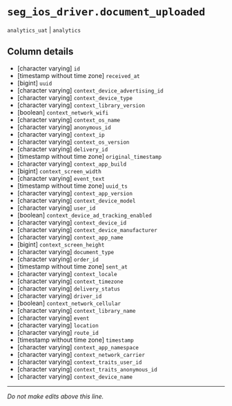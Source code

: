 # `seg_ios_driver.document_uploaded`
`analytics_uat` | `analytics`

## Column details
* [character varying] `id`
* [timestamp without time zone] `received_at`
* [bigint]    `uuid`
* [character varying] `context_device_advertising_id`
* [character varying] `context_device_type`
* [character varying] `context_library_version`
* [boolean]   `context_network_wifi`
* [character varying] `context_os_name`
* [character varying] `anonymous_id`
* [character varying] `context_ip`
* [character varying] `context_os_version`
* [character varying] `delivery_id`
* [timestamp without time zone] `original_timestamp`
* [character varying] `context_app_build`
* [bigint]    `context_screen_width`
* [character varying] `event_text`
* [timestamp without time zone] `uuid_ts`
* [character varying] `context_app_version`
* [character varying] `context_device_model`
* [character varying] `user_id`
* [boolean]   `context_device_ad_tracking_enabled`
* [character varying] `context_device_id`
* [character varying] `context_device_manufacturer`
* [character varying] `context_app_name`
* [bigint]    `context_screen_height`
* [character varying] `document_type`
* [character varying] `order_id`
* [timestamp without time zone] `sent_at`
* [character varying] `context_locale`
* [character varying] `context_timezone`
* [character varying] `delivery_status`
* [character varying] `driver_id`
* [boolean]   `context_network_cellular`
* [character varying] `context_library_name`
* [character varying] `event`
* [character varying] `location`
* [character varying] `route_id`
* [timestamp without time zone] `timestamp`
* [character varying] `context_app_namespace`
* [character varying] `context_network_carrier`
* [character varying] `context_traits_user_id`
* [character varying] `context_traits_anonymous_id`
* [character varying] `context_device_name`

-------------------------------------------------------------------------------
*Do not make edits above this line.*
